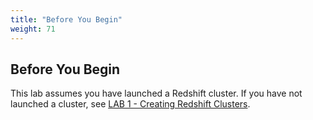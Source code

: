 ```yaml
---
title: "Before You Begin"
weight: 71
---
```


## Before You Begin
This lab assumes you have launched a Redshift cluster.  If you have not launched a cluster, see [LAB 1 - Creating Redshift Clusters](../../lab1/).
